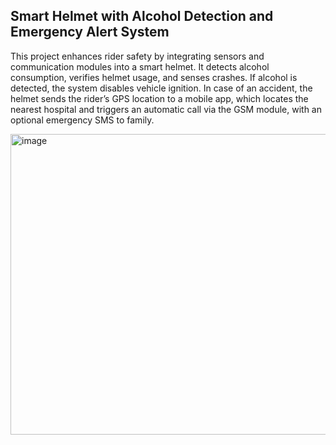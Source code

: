 ## Smart Helmet with Alcohol Detection and Emergency Alert System
This project enhances rider safety by integrating sensors and communication modules into a smart helmet. It detects alcohol consumption, verifies helmet usage, and senses crashes. If alcohol is detected, the system disables vehicle ignition. In case of an accident, the helmet sends the rider’s GPS location to a mobile app, which locates the nearest hospital and triggers an automatic call via the GSM module, with an optional emergency SMS to family.

<img width="786" height="481" alt="image" src="https://github.com/user-attachments/assets/da8dd578-e496-413a-bc48-f558e2552df1" />

